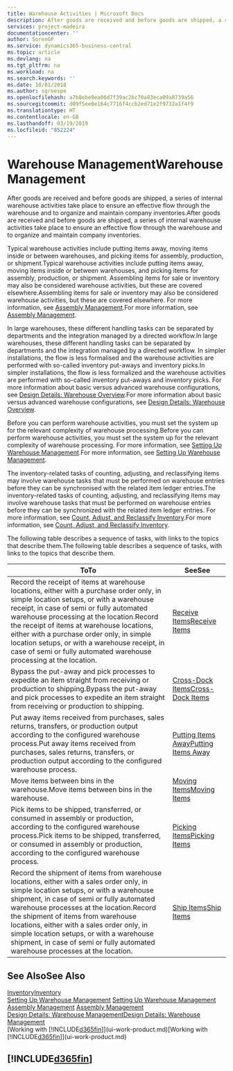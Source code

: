 ```yaml
---
title: Warehouse Activities | Microsoft Docs
description: After goods are received and before goods are shipped, a series of internal warehouse activities take place to ensure an effective flow through the warehouse and to organize and maintain company inventories.
services: project-madeira
documentationcenter: ''
author: SorenGP
ms.service: dynamics365-business-central
ms.topic: article
ms.devlang: na
ms.tgt_pltfrm: na
ms.workload: na
ms.search.keywords: ''
ms.date: 10/01/2018
ms.author: sgroespe
ms.openlocfilehash: a7b8ebe9ea06d7f39ac2bc70a83eca09a8739a56
ms.sourcegitcommit: d09f5ee0e164c7716f4ccb2ed71e2f9732a1f4f9
ms.translationtype: HT
ms.contentlocale: en-GB
ms.lasthandoff: 03/19/2019
ms.locfileid: "852224"
---
```

# <a name="warehouse-management"></a><span data-ttu-id="37bd0-103">Warehouse Management</span><span class="sxs-lookup"><span data-stu-id="37bd0-103">Warehouse Management</span></span>
<span data-ttu-id="37bd0-104">After goods are received and before goods are shipped, a series of internal warehouse activities take place to ensure an effective flow through the warehouse and to organize and maintain company inventories.</span><span class="sxs-lookup"><span data-stu-id="37bd0-104">After goods are received and before goods are shipped, a series of internal warehouse activities take place to ensure an effective flow through the warehouse and to organize and maintain company inventories.</span></span>

<span data-ttu-id="37bd0-105">Typical warehouse activities include putting items away, moving items inside or between warehouses, and picking items for assembly, production, or shipment.</span><span class="sxs-lookup"><span data-stu-id="37bd0-105">Typical warehouse activities include putting items away, moving items inside or between warehouses, and picking items for assembly, production, or shipment.</span></span> <span data-ttu-id="37bd0-106">Assembling items for sale or inventory may also be considered warehouse activities, but these are covered elsewhere.</span><span class="sxs-lookup"><span data-stu-id="37bd0-106">Assembling items for sale or inventory may also be considered warehouse activities, but these are covered elsewhere.</span></span> <span data-ttu-id="37bd0-107">For more information, see [Assembly Management](assembly-assemble-items.md).</span><span class="sxs-lookup"><span data-stu-id="37bd0-107">For more information, see [Assembly Management](assembly-assemble-items.md).</span></span>  

<span data-ttu-id="37bd0-108">In large warehouses, these different handling tasks can be separated by departments and the integration managed by a directed workflow.</span><span class="sxs-lookup"><span data-stu-id="37bd0-108">In large warehouses, these different handling tasks can be separated by departments and the integration managed by a directed workflow.</span></span> <span data-ttu-id="37bd0-109">In simpler installations, the flow is less formalised and the warehouse activities are performed with so-called inventory put-aways and inventory picks.</span><span class="sxs-lookup"><span data-stu-id="37bd0-109">In simpler installations, the flow is less formalized and the warehouse activities are performed with so-called inventory put-aways and inventory picks.</span></span> <span data-ttu-id="37bd0-110">For more information about basic versus advanced warehouse configurations, see [Design Details: Warehouse Overview](design-details-warehouse-overview.md).</span><span class="sxs-lookup"><span data-stu-id="37bd0-110">For more information about basic versus advanced warehouse configurations, see [Design Details: Warehouse Overview](design-details-warehouse-overview.md).</span></span>

<span data-ttu-id="37bd0-111">Before you can perform warehouse activities, you must set the system up for the relevant complexity of warehouse processing.</span><span class="sxs-lookup"><span data-stu-id="37bd0-111">Before you can perform warehouse activities, you must set the system up for the relevant complexity of warehouse processing.</span></span> <span data-ttu-id="37bd0-112">For more information, see [Setting Up Warehouse Management](warehouse-setup-warehouse.md).</span><span class="sxs-lookup"><span data-stu-id="37bd0-112">For more information, see [Setting Up Warehouse Management](warehouse-setup-warehouse.md).</span></span>

<span data-ttu-id="37bd0-113">The inventory-related tasks of counting, adjusting, and reclassifying items may involve warehouse tasks that must be performed on warehouse entries before they can be synchronised with the related item ledger entries.</span><span class="sxs-lookup"><span data-stu-id="37bd0-113">The inventory-related tasks of counting, adjusting, and reclassifying items may involve warehouse tasks that must be performed on warehouse entries before they can be synchronized with the related item ledger entries.</span></span> <span data-ttu-id="37bd0-114">For more information, see [Count, Adjust, and Reclassify Inventory](inventory-how-count-adjust-reclassify.md).</span><span class="sxs-lookup"><span data-stu-id="37bd0-114">For more information, see [Count, Adjust, and Reclassify Inventory](inventory-how-count-adjust-reclassify.md).</span></span>

 <span data-ttu-id="37bd0-115">The following table describes a sequence of tasks, with links to the topics that describe them.</span><span class="sxs-lookup"><span data-stu-id="37bd0-115">The following table describes a sequence of tasks, with links to the topics that describe them.</span></span>   

|<span data-ttu-id="37bd0-116">**To**</span><span class="sxs-lookup"><span data-stu-id="37bd0-116">**To**</span></span>|<span data-ttu-id="37bd0-117">**See**</span><span class="sxs-lookup"><span data-stu-id="37bd0-117">**See**</span></span>|  
|------------|-------------|  
|<span data-ttu-id="37bd0-118">Record the receipt of items at warehouse locations, either with a purchase order only, in simple location setups, or with a warehouse receipt, in case of semi or fully automated warehouse processing at the location.</span><span class="sxs-lookup"><span data-stu-id="37bd0-118">Record the receipt of items at warehouse locations, either with a purchase order only, in simple location setups, or with a warehouse receipt, in case of semi or fully automated warehouse processing at the location.</span></span>|[<span data-ttu-id="37bd0-119">Receive Items</span><span class="sxs-lookup"><span data-stu-id="37bd0-119">Receive Items</span></span>](warehouse-how-receive-items.md)|
|<span data-ttu-id="37bd0-120">Bypass the put-away and pick processes to expedite an item straight from receiving or production to shipping.</span><span class="sxs-lookup"><span data-stu-id="37bd0-120">Bypass the put-away and pick processes to expedite an item straight from receiving or production to shipping.</span></span>|[<span data-ttu-id="37bd0-121">Cross-Dock Items</span><span class="sxs-lookup"><span data-stu-id="37bd0-121">Cross-Dock Items</span></span>](warehouse-how-to-cross-dock-items.md)|    
|<span data-ttu-id="37bd0-122">Put away items received from purchases, sales returns, transfers, or production output according to the configured warehouse process.</span><span class="sxs-lookup"><span data-stu-id="37bd0-122">Put away items received from purchases, sales returns, transfers, or production output according to the configured warehouse process.</span></span>|[<span data-ttu-id="37bd0-123">Putting Items Away</span><span class="sxs-lookup"><span data-stu-id="37bd0-123">Putting Items Away</span></span>](warehouse-put-away-items.md)|
|<span data-ttu-id="37bd0-124">Move items between bins in the warehouse.</span><span class="sxs-lookup"><span data-stu-id="37bd0-124">Move items between bins in the warehouse.</span></span>|[<span data-ttu-id="37bd0-125">Moving Items</span><span class="sxs-lookup"><span data-stu-id="37bd0-125">Moving Items</span></span>](warehouse-move-items.md)|
|<span data-ttu-id="37bd0-126">Pick items to be shipped, transferred, or consumed in assembly or production, according to the configured warehouse process.</span><span class="sxs-lookup"><span data-stu-id="37bd0-126">Pick items to be shipped, transferred, or consumed in assembly or production, according to the configured warehouse process.</span></span>|[<span data-ttu-id="37bd0-127">Picking Items</span><span class="sxs-lookup"><span data-stu-id="37bd0-127">Picking Items</span></span>](warehouse-pick-items.md)|
|<span data-ttu-id="37bd0-128">Record the shipment of items from warehouse locations, either with a sales order only, in simple location setups, or with a warehouse shipment, in case of semi or fully automated warehouse processes at the location.</span><span class="sxs-lookup"><span data-stu-id="37bd0-128">Record the shipment of items from warehouse locations, either with a sales order only, in simple location setups, or with a warehouse shipment, in case of semi or fully automated warehouse processes at the location.</span></span>|[<span data-ttu-id="37bd0-129">Ship Items</span><span class="sxs-lookup"><span data-stu-id="37bd0-129">Ship Items</span></span>](warehouse-how-ship-items.md)|  

## <a name="see-also"></a><span data-ttu-id="37bd0-130">See Also</span><span class="sxs-lookup"><span data-stu-id="37bd0-130">See Also</span></span>  
[<span data-ttu-id="37bd0-131">Inventory</span><span class="sxs-lookup"><span data-stu-id="37bd0-131">Inventory</span></span>](inventory-manage-inventory.md)  
<span data-ttu-id="37bd0-132">[Setting Up Warehouse Management](warehouse-setup-warehouse.md)   </span><span class="sxs-lookup"><span data-stu-id="37bd0-132">[Setting Up Warehouse Management](warehouse-setup-warehouse.md)   </span></span>  
<span data-ttu-id="37bd0-133">[Assembly Management](assembly-assemble-items.md)  </span><span class="sxs-lookup"><span data-stu-id="37bd0-133">[Assembly Management](assembly-assemble-items.md)  </span></span>  
[<span data-ttu-id="37bd0-134">Design Details: Warehouse Management</span><span class="sxs-lookup"><span data-stu-id="37bd0-134">Design Details: Warehouse Management</span></span>](design-details-warehouse-management.md)  
<span data-ttu-id="37bd0-135">[Working with [!INCLUDE[d365fin](includes/d365fin_md.md)]](ui-work-product.md)</span><span class="sxs-lookup"><span data-stu-id="37bd0-135">[Working with [!INCLUDE[d365fin](includes/d365fin_md.md)]](ui-work-product.md)</span></span>  

## [!INCLUDE[d365fin](includes/free_trial_md.md)]  
